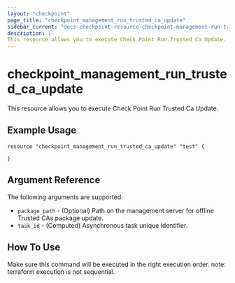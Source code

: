 ```yaml
---
layout: "checkpoint"
page_title: "checkpoint_management_run_trusted_ca_update"
sidebar_current: "docs-checkpoint-resource-checkpoint-management-run-trusted-ca-update"
description: |-
This resource allows you to execute Check Point Run Trusted Ca Update.
---
```


# checkpoint_management_run_trusted_ca_update

This resource allows you to execute Check Point Run Trusted Ca Update.

## Example Usage
```hcl
resource "checkpoint_management_run_trusted_ca_update" "test" {
  
}
```

## Argument Reference

The following arguments are supported:

* `package_path` - (Optional) Path on the management server for offline Trusted CAs package update. 
* `task_id` - (Computed) Asynchronous task unique identifier.

## How To Use
Make sure this command will be executed in the right execution order. 
note: terraform execution is not sequential.  

